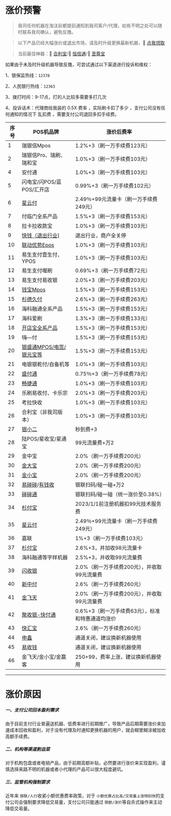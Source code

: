 # 涨价预警

> 我司任何机器在淘汰前都提前通知到我司客户/代理，如有不明之处可以随时联系我司确认，避免反撸。

> 以下产品已经大幅涨价或退出市场，请及时升级更换最新机器，🔗 [点我领取](start/tool.md)

> 当前最佳神器：🔗 [合利宝](tool/hlb.md)/🔗 [恒信通](tool/hxt.md)/🔗 [至尊宝](tool/zzb.md)

如果由于未及时升级机器导致反撸，可尝试通过以下渠道进行投诉和维权：

1、银保监热线：`12378`

2、人民银行热线：`12363`

3、拨打时间：9-17点，打的人比较多需要多打几次

4、投诉话术：代理商给我装的 0.5X 费率 ，实际刷卡扣了多少 ，支付公司没有任何通知的情况下 乱扣费 ，需要支付公司退回多扣手续费。


| 序号 | POS机品牌                                   | 涨价后费率                                       |
| ---- | ------------------------------------------- | ------------------------------------------------ |
| 1    | 瑞银信Mpos                                  | 1.2%+3（刷一万手续费123元）                      |
| 2    | 瑞银信Pro、瑞刷、瑞和宝                     | 1.0%+3（刷一万手续费103元）                      |
| 4    | 安付通                                      | 1.0%+3（刷一万手续费103元）                      |
| 5    | 闪电宝/闪POS/蓝POS/汇开店                   | 0.99%+3（刷一万手续费102元）                     |
| 6    | [星云付](tool/xyf.md)                       | 2.49％+99元流量卡（刷一万手续费249元）           |
| 7    | 付临门全系产品                              | 1.5%+3（刷一万手续费153元）                      |
| 8    | 拉卡拉收款宝                                | 1.0%+3（刷一万手续费103元）                      |
| 9    | [快钱（退出行业)](tool/kq.md)               | 退出行业，商户全关停                             |
| 10   | [联动优势Epos](tool/ldys.md)                | 1.0%+3（刷一万手续费103元）                      |
| 11   | 易生支付壹生付、YPOS                        | 1.0%+3（刷一万手续费103元）                      |
| 12   | 易生支付喔刷                                | 0.69%+3（刷一万手续费72元）                      |
| 13   | 易生支付易收银                              | 2.0%+3（刷一万手续费203元）                      |
| 14   | [钱宝Mpos](tool/qb.md)                      | 1.5%+3（刷一万手续费153元）                      |
| 15   | [杉德久付](tool/sdjf.md)                    | 2.6%+3（刷一万手续费263元）                      |
| 16   | 海科融通全系产品                            | 1.5%+3（刷一万手续费153元）                      |
| 17   | 海科爱刷                                    | 1.3%+3（刷一万手续费133元）                      |
| 18   | [开店宝全系产品](tool/kdb.md)               | 1.5%+3（刷一万手续费153元）                      |
| 19   | 嗨—付                                      | 1.5%+3（刷一万手续费153元）                      |
| 20   | [银盛通MPOS/电签/银元宝等](tool/yst.md)     | 1.5%+3（刷一万手续费153元）                      |
| 21   | 电银银乾付/自备机等                         | 1.0%+3（刷一万手续费103元）                      |
| 22   | [盛付通](tool/sft.md)                       | 0.75％+3（刷一万手续费78元）                     |
| 23   | [畅捷通](tool/cjt.md)                       | 1.0%+3（刷一万手续费103元）                      |
| 24   | 乐刷易收付、卡乐宗                          | 2.0%+3（刷一万手续费203元）                      |
| 25   | 考拉快收                                    | 1.0%+3（刷一万手续费103元）                      |
| 26   | 合利宝（非我司版本）                        | 1.0%+3（刷一万手续费103元）                      |
| 27   | [银小二](tool/yxe.md)                       | 秒到费+3                                         |
| 28   | 陆POS/星收宝/星通宝                         | 99元流量费+万2                                   |
| 29   | 金中宝                                      | 2.0%（刷一万手续费200元）                        |
| 30   | [金大宝](tool/jdb.md)                       | 2.0%（刷一万手续费200元）                        |
| 31   | [金小宝](tool/jxb.md)                       | 2.0%（刷一万手续费200元）                        |
| 32   | [易碰碰](tool/ypp.md)/[有钱收](tool/yqs.md) | 银联扫码/碰一碰+万2                              |
| 33   | [碰碰通](tool/ppt.md)                       | 银联扫码/碰一碰（统一涨价至0.38%）               |
| 34   | [杉付宝](tool/sfb.md)                       | 2023/1/1前注册机器扣99元技术服务费               |
| 35   | [星云付](tool/xyf.md)                       | 2.49％+99元流量卡（刷一万手续费249元）           |
| 36   | 嘉联                                        | 1%+3（刷一万手续费103元）                        |
| 37   | [杉付宝](tool/sfb.md)                       | 2.6%+3，并加收98元流量卡                         |
| 38   | 海科融通等字样机器                          | 2.5%+3，并收取99元流量费                         |
| 39   | [闪收银](tool/ssy.md)                       | 2.0%（刷一万手续费200元），并收取99元流量费      |
| 40   | [新中付](tool/xzf.md)                       | 2.6%（刷一万手续费260元）                        |
| 41   | [金飞天](tool/jft.md)                       | 2.0%（刷一万手续费200元），并收取99元流量费      |
| 42   | [聚收银-快付通](tool/jsy.md)                | 0.6%+3（刷一万手续费63元），标准和特惠通道均涨价 |
| 43   | [快汇宝](tool/khb.md)                       | 2.6%（刷一万手续费260元）                        |
| 44   | [申鑫](tool/sx.md)                          | 通道关闭，建议换新机器使用                       |
| 45   | [易收钱](tool/ysq.md)                       | 通道关闭，建议换新机器使用                       |
| 46   | 金飞天/金小宝/金赢客                        | 250+99，费率上涨，建议换新机器使用               |

---

# 涨价原因

##### 一、支付公司回本盈利需求

由于目前支付行业普遍送机器、低费率进行前期推广，导致产品后期需要涨价来加速成本回收和盈利，对于没有代理及时通知更换机器的用户，就会糊里糊涂被加收高额手续费。

##### 二、机构等渠道割韭菜

对于机构包盘或者电销产品，由于前期高额补贴，必然要进行涨价来实现盈利，谨慎选择来路不明的机器或者小代理的产品可以很大程度避坑。

##### 三、监管机构强制要求

近年来 `银联/人行`收紧小额优惠费率政策，对于 `小额优惠占比高/交易量上涨特别快`的支付公司会强制要求降低交易量，支付公司只能通过 `限额/涨价`等自杀式操作来主动降低交易量。
